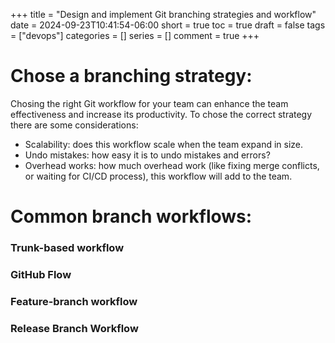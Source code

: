 +++
title = "Design and implement Git branching strategies and workflow"
date = 2024-09-23T10:41:54-06:00
short = true
toc = true
draft = false
tags = ["devops"]
categories = []
series = []
comment = true
+++

# Chose a branching strategy:

Chosing the right Git workflow for your team can enhance the team effectiveness and increase its productivity. To chose the correct strategy there are some considerations:  

* Scalability: does this workflow scale when the team expand in size.
* Undo mistakes: how easy it is to undo mistakes and errors?
* Overhead works: how much overhead work (like fixing merge conflicts, or waiting for CI/CD process), this workflow will add to the team.

# Common branch workflows:

### Trunk-based workflow

### GitHub Flow

### Feature-branch workflow

### Release Branch Workflow